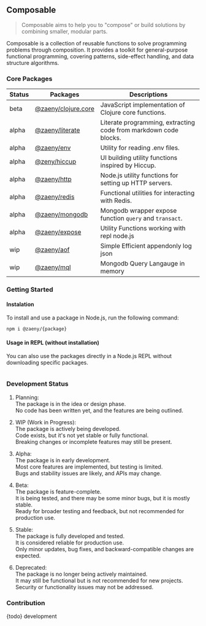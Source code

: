 ## Composable  

> Composable aims to help you to "compose" or build solutions by combining smaller, modular parts.

Composable is a collection of reusable functions to solve programming problems through composition. It provides a toolkit for general-purpose functional programming, covering patterns, side-effect handling, and data structure algorithms.

### Core Packages

| Status      | Packages                    | Descriptions                                                                     |
|-------------|-----------------------------|--------------------------------------------------------------------------------- |
| beta        | [@zaeny/clojure.core](https://github.com/azizzaeny/composable/tree/main/packages/clojure.core)  | JavaScript implementation of Clojure core functions. |
| alpha       | [@zaeny/literate](https://github.com/azizzaeny/composable/tree/main/packages/literate)  | Literate programming, extracting code from markdown  code blocks. |
| alpha       | [@zaeny/env](https://github.com/azizzaeny/composable/tree/main/packages/env)  | Utility for reading .env files. |
| alpha       | [@zeny/hiccup](https://github.com/azizzaeny/composable/tree/main/packages/hiccup) | UI building utility functions inspired by Hiccup. |
| alpha       | [@zaeny/http](https://github.com/azizzaeny/composable/tree/main/packages/http) | Node.js utility functions for setting up HTTP servers. |
| alpha       | [@zaeny/redis](https://github.com/azizzaeny/composable/tree/main/packages/redis) | Functional utilities for interacting with Redis. |
| alpha       | [@zaeny/mongodb](https://github.com/azizzaeny/composable/tree/main/packages/mongodb) | Mongodb wrapper expose function `query` and `transact`. |
| alpha       | [@zaeny/expose](https://github.com/azizzaeny/composable/tree/main/packages/expose) | Utility Functions working with repl node.js |
| wip         | [@zaeny/aof](https://github.com/azizzaeny/composable/tree/main/packages/aol) | Simple Efficient appendonly log json |
| wip         | [@zaeny/mql](https://github.com/azizzaeny/composable/tree/main/packages/mql) | Mongodb Query Langauge in memory  |

### Getting Started 
#### Instalation
To install and use a package in Node.js, run the following command:

```
npm i @zaeny/{package}
```

#### Usage in REPL (without installation)
You can also use the packages directly in a Node.js REPL without downloading specific packages.
```sh
```

### Development Status
1. Planning:   
The package is in the idea or design phase.  
No code has been written yet, and the features are being outlined.  

2. WIP (Work in Progress):  
The package is actively being developed.  
Code exists, but it's not yet stable or fully functional.  
Breaking changes or incomplete features may still be present.  

3. Alpha:  
The package is in early development.  
Most core features are implemented, but testing is limited.  
Bugs and stability issues are likely, and APIs may change.  

3. Beta:  
The package is feature-complete.  
It is being tested, and there may be some minor bugs, but it is mostly stable.  
Ready for broader testing and feedback, but not recommended for production use.  

3. Stable:  
The package is fully developed and tested.  
It is considered reliable for production use.  
Only minor updates, bug fixes, and backward-compatible changes are expected.  

4. Deprecated:  
The package is no longer being actively maintained.  
It may still be functional but is not recommended for new projects.  
Security or functionality issues may not be addressed.  


### Contribution
{todo} development
